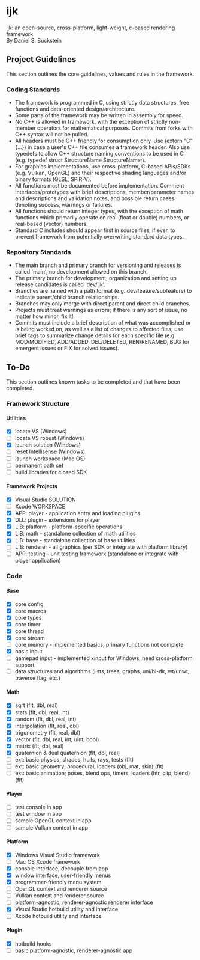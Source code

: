 # ijk
ijk: an open-source, cross-platform, light-weight, c-based rendering framework \
By Daniel S. Buckstein


## Project Guidelines
This section outlines the core guidelines, values and rules in the framework.

### Coding Standards
* The framework is programmed in C, using strictly data structures, free functions and data-oriented design/architecture.
* Some parts of the framework may be written in assembly for speed.
* No C++ is allowed in framework, with the exception of strictly non-member operators for mathematical purposes. Commits from forks with C++ syntax will not be pulled.
* All headers must be C++ friendly for consumption only. Use (extern "C" {...}) in case a user's C++ file consumes a framework header. Also use typedefs to allow C++ structure naming conventions to be used in C (e.g. typedef struct StructureName StructureName;).
* For graphics implementations, use cross-platform, C-based APIs/SDKs (e.g. Vulkan, OpenGL) and their respective shading languages and/or binary formats (GLSL, SPIR-V).
* All functions must be documented before implementation. Comment interfaces/prototypes with brief descriptions, member/parameter names and descriptions and validation notes, and possible return cases denoting success, warnings or failures.
* All functions should return integer types, with the exception of math functions which primarily operate on real (float or double) numbers, or real-based (vector) numbers.
* Standard C includes should appear first in source files, if ever, to prevent framework from potentially overwriting standard data types.

### Repository Standards
* The main branch and primary branch for versioning and releases is called 'main', no development allowed on this branch.
* The primary branch for development, organization and setting up release candidates is called 'dev/ijk'.
* Branches are named with a path format (e.g. dev/feature/subfeature) to indicate parent/child branch relationships.
* Branches may only merge with direct parent and direct child branches.
* Projects must treat warnings as errors; if there is any sort of issue, no matter how minor, fix it!
* Commits must include a brief description of what was accomplished or is being worked on, as well as a list of changes to affected files; use brief tags to summarize change details for each specific file (e.g. MOD/MODIFIED, ADD/ADDED, DEL/DELETED, REN/RENAMED, BUG for emergent issues or FIX for solved issues).


## To-Do
This section outlines known tasks to be completed and that have been completed.

### Framework Structure
#### Utilities
- [x] locate VS (Windows)
- [ ] locate VS robust (Windows)
- [x] launch solution (Windows)
- [ ] reset Intellisense (Windows)
- [ ] launch workspace (Mac OS)
- [ ] permanent path set
- [ ] build libraries for closed SDK
#### Framework Projects
- [x] Visual Studio SOLUTION
- [ ] Xcode WORKSPACE
- [x] APP: player - application entry and loading plugins
- [x] DLL: plugin - extensions for player
- [x] LIB: platform - platform-specific operations
- [x] LIB: math - standalone collection of math utilities
- [x] LIB: base - standalone collection of base utilities
- [ ] LIB: renderer - all graphics (per SDK or integrate with platform library)
- [ ] APP: testing - unit testing framework (standalone or integrate with player application)

### Code
#### Base
- [x] core config
- [x] core macros
- [x] core types
- [x] core timer
- [x] core thread
- [x] core stream
- [ ] core memory - implemented basics, primary functions not complete
- [x] basic input
- [ ] gamepad input - implemented xinput for Windows, need cross-platform support
- [ ] data structures and algorithms (lists, trees, graphs, uni/bi-dir, wt/unwt, traverse flag, etc.)
#### Math
- [x] sqrt (flt, dbl, real)
- [x] stats (flt, dbl, real, int)
- [x] random (flt, dbl, real, int)
- [x] interpolation (flt, real, dbl)
- [x] trigonometry (flt, real, dbl)
- [x] vector (flt, dbl, real, int, uint, bool)
- [x] matrix (flt, dbl, real)
- [x] quaternion & dual quaternion (flt, dbl, real)
- [ ] ext: basic physics; shapes, hulls, rays, tests (flt)
- [ ] ext: basic geometry; procedural, loaders (obj, mat, skin) (flt)
- [ ] ext: basic animation; poses, blend ops, timers, loaders (htr, clip, blend) (flt)
#### Player
- [ ] test console in app
- [ ] test window in app
- [ ] sample OpenGL context in app
- [ ] sample Vulkan context in app
#### Platform
- [x] Windows Visual Studio framework
- [ ] Mac OS Xcode framework
- [x] console interface, decouple from app
- [x] window interface, user-friendly menus
- [x] programmer-friendly menu system
- [ ] OpenGL context and renderer source
- [ ] Vulkan context and renderer source
- [ ] platform-agnostic, renderer-agnostic renderer interface
- [x] Visual Studio hotbuild utility and interface
- [ ] Xcode hotbuild utility and interface
#### Plugin
- [x] hotbuild hooks
- [ ] basic platform-agnostic, renderer-agnostic app
